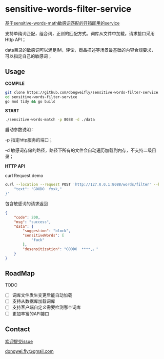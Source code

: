 # sensitive-words-filter-service

[基于sensitive-words-math敏感词匹配的开箱即用的service](https://github.com/dongweifly/sensitive-words-match)

支持单纯词匹配，组合词，正则的匹配方式。词库从文件中加载，请求接口采用Http API；

data目录的敏感词可以满足IM，评论，商品描述等场景最基础的内容合规要求，可以指定自己的敏感词；

## Usage

**COMPILE**

```bash
git clone https://github.com/dongweifly/sensitive-words-filter-service.git 
cd sensitive-words-filter-service
go mod tidy && go build
```

**START**

```bash
./sensitive-words-match -p 8088 -d ./data
```

启动参数说明： 

-p 指定http服务的端口；

-d 敏感词存储的路径，路径下所有的文件会自动遍历加载到内存，不支持二级目录；

<!-- ![image](https://user-images.githubusercontent.com/90187291/133043656-3a75fdc2-5193-438d-937e-b37f235662c1.png)
 -->
 
**HTTP API**

curl Request demo
```bash
curl --location --request POST 'http://127.0.0.1:8088/words/filter' --header 'Content-Type: application/json' --data-raw '{
    "text": "GOODO  fxxk,"
}'
```

包含敏感词的请求返回
```json
{
    "code": 200,
    "msg": "success",
    "data": {
        "suggestion": "block",
        "sensitiveWords": [
            "fuck"
        ],
        "desensitization": "GOODO  ****,。"
    }
}
```
## RoadMap

TODO
- [ ] 词库文件发生变更后能自动加载
- [ ] 支持从数据库加载词库
- [ ] 支持客户端自定义需要检测哪个词库
- [ ] 更加丰富的API接口

## Contact
[欢迎提交issue](https://github.com/dongweifly/sensitive-words-filter-service/issues) 

dongwei.fly@gmail.com

